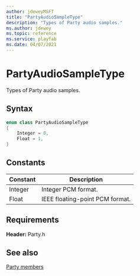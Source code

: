 ```yaml
---
author: jdeweyMSFT
title: "PartyAudioSampleType"
description: "Types of Party audio samples."
ms.author: jdewey
ms.topic: reference
ms.service: playfab
ms.date: 04/07/2021
---
```


# PartyAudioSampleType  

Types of Party audio samples.    

## Syntax  
  
```cpp
enum class PartyAudioSampleType    
{  
    Integer = 0,  
    Float = 1,  
}  
```  
  
## Constants  
  
| Constant | Description |
| --- | --- |
| Integer | Integer PCM format. |  
| Float | IEEE floating-point PCM format. |  
  
  
## Requirements  
  
**Header:** Party.h
  
## See also  
[Party members](../party_members.md)  

  
  
